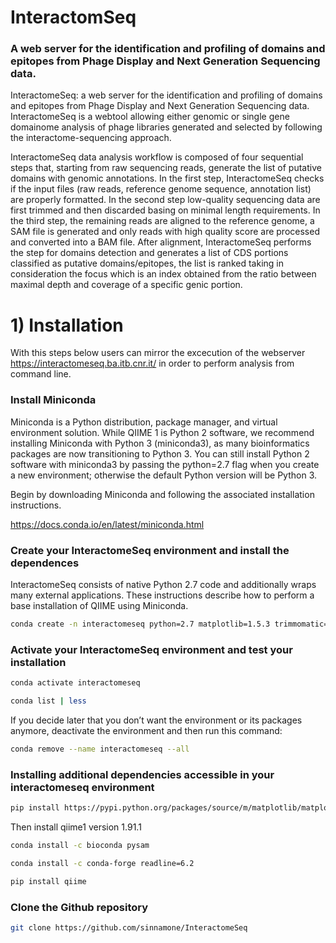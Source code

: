 # InteractomSeq

### A web server for the identification and profiling of domains and epitopes from Phage Display and Next Generation Sequencing data.

InteractomeSeq: a web server for the identification and profiling of domains and epitopes from Phage Display and Next Generation Sequencing data. InteractomeSeq is a webtool allowing either genomic or single gene domainome analysis of phage libraries generated and selected by following the interactome-sequencing approach.

InteractomeSeq data analysis workflow is composed of four sequential steps that, starting from raw sequencing reads, generate the list of putative domains with genomic annotations. In the first step, InteractomeSeq checks if the input files (raw reads, reference genome sequence, annotation list) are properly formatted. In the second step low-quality sequencing data are first trimmed and then discarded basing on minimal length requirements. In the third step, the remaining reads are aligned to the reference genome, a SAM file is generated and only reads with high quality score are processed and converted into a BAM file. After alignment, InteractomeSeq performs the step for domains detection and generates a list of CDS portions classified as putative domains/epitopes, the list is ranked taking in consideration the focus which is an index obtained from the ratio between maximal depth and coverage of a specific genic portion.

# 1)  Installation 

With this steps below users can mirror the excecution of the webserver https://interactomeseq.ba.itb.cnr.it/ in order to perform analysis from command line. 

### Install Miniconda

Miniconda is a Python distribution, package manager, and virtual environment solution. While QIIME 1 is Python 2 software, we recommend installing Miniconda with Python 3 (miniconda3), as many bioinformatics packages are now transitioning to Python 3. You can still install Python 2 software with miniconda3 by passing the python=2.7 flag when you create a new environment; otherwise the default Python version will be Python 3.

Begin by downloading Miniconda and following the associated installation instructions.

https://docs.conda.io/en/latest/miniconda.html

### Create your InteractomeSeq environment and install the dependences

InteractomeSeq consists of native Python 2.7 code and additionally wraps many external applications. These instructions describe how to perform a base installation of QIIME using Miniconda.


```bash
conda create -n interactomeseq python=2.7 matplotlib=1.5.3 trimmomatic=0.36 kallisto=0.46.0 cutadapt=1.12 blast r-base=3.4.1 pandas=0.21.0 samtools=0.1.19  cython biom-format biopython pybedtools bioconductor-edger ucsc-bedgraphtobigwig -c conda-forge -c bioconda -c r -c anaconda
```

### Activate your InteractomeSeq environment and test your installation


```bash
conda activate interactomeseq
```


```bash
conda list | less 
```

If you decide later that you don’t want the environment or its packages anymore, deactivate the environment and then run this command:


```bash
conda remove --name interactomeseq --all
```

### Installing additional dependencies accessible in your interactomeseq environment


```bash
pip install https://pypi.python.org/packages/source/m/matplotlib/matplotlib-1.4.3.tar.gz
```

Then install qiime1 version 1.91.1


```bash
conda install -c bioconda pysam
```


```bash
conda install -c conda-forge readline=6.2
```


```bash
pip install qiime
```

### Clone the Github repository


```bash
git clone https://github.com/sinnamone/InteractomeSeq
```
